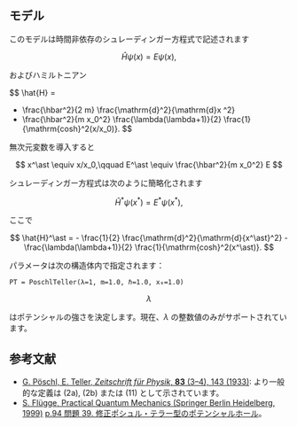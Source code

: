 ## モデル

このモデルは時間非依存のシュレーディンガー方程式で記述されます

$$
  \hat{H} \psi(x) = E \psi(x),
$$

およびハミルトニアン

$$
  \hat{H} =
  - \frac{\hbar^2}{2 m} \frac{\mathrm{d}^2}{\mathrm{d}x ^2}
  - \frac{\hbar^2}{m x_0^2} \frac{\lambda(\lambda+1)}{2} \frac{1}{\mathrm{cosh}^2(x/x_0)}.
$$

無次元変数を導入すると

$$
  x^\ast \equiv x/x_0,\qquad E^\ast \equiv \frac{\hbar^2}{m x_0^2} E
$$

シュレーディンガー方程式は次のように簡略化されます

$$
  \hat{H}^\ast \psi(x^\ast) = E^\ast \psi(x^\ast),
$$

ここで

$$
  \hat{H}^\ast = - \frac{1}{2} \frac{\mathrm{d}^2}{\mathrm{d}{x^\ast}^2} - \frac{\lambda(\lambda+1)}{2} \frac{1}{\mathrm{cosh}^2(x^\ast)}.
$$

パラメータは次の構造体内で指定されます：

```
PT = PoschlTeller(λ=1, m=1.0, ℏ=1.0, x₀=1.0)
```

$$
\lambda
$$

はポテンシャルの強さを決定します。現在、$\lambda$ の整数値のみがサポートされています。

## 参考文献

  * [G. Pöschl, E. Teller, *Zeitschrift für Physik*, **83** (3–4), 143 (1933)](https://doi.org/10.1007%2FBF01331132): より一般的な定義は (2a), (2b) または (11) として示されています。
  * [S. Flügge, Practical Quantum Mechanics (Springer Berlin Heidelberg, 1999)](https://doi.org/10.1007/978-3-642-61995-3) [p.94 問題 39. 修正ポシュル・テラー型のポテンシャルホール](https://archive.org/details/PracticalQuantumMechanicsS.Flgge/page/n111/mode/2up)。
